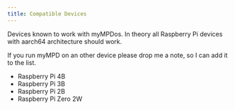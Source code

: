 ```yaml
---
title: Compatible Devices
---
```


Devices known to work with myMPDos. In theory all Raspberry Pi devices with aarch64 architecture should work.

If you run myMPD on an other device please drop me a note, so I can add it to the list.

- Raspberry Pi 4B
- Raspberry Pi 3B
- Raspberry Pi 2B
- Raspberry Pi Zero 2W
